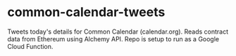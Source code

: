 # common-calendar-tweets

Tweets today's details for Common Calendar (calendar.org). Reads contract data from Ethereum using Alchemy API. Repo is setup to run as a Google Cloud Function.
